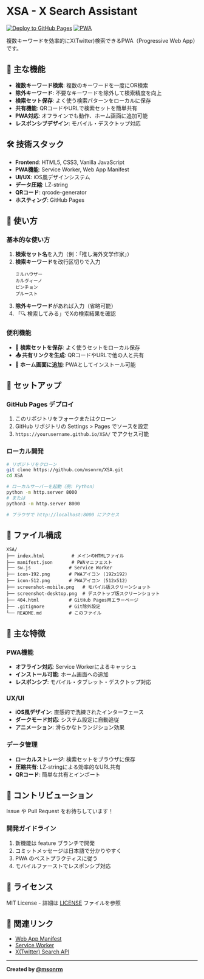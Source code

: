 # XSA - X Search Assistant

[![Deploy to GitHub Pages](https://github.com/msonrm/XSA/actions/workflows/deploy.yml/badge.svg)](https://github.com/msonrm/XSA/actions/workflows/deploy.yml)
[![PWA](https://img.shields.io/badge/PWA-enabled-blue.svg)](https://web.dev/progressive-web-apps/)

複数キーワードを効率的にX(Twitter)検索できるPWA（Progressive Web App）です。

## 🚀 主な機能

- **複数キーワード検索**: 複数のキーワードを一度にOR検索
- **除外キーワード**: 不要なキーワードを除外して検索精度を向上
- **検索セット保存**: よく使う検索パターンをローカルに保存
- **共有機能**: QRコードやURLで検索セットを簡単共有
- **PWA対応**: オフラインでも動作、ホーム画面に追加可能
- **レスポンシブデザイン**: モバイル・デスクトップ対応

## 🛠 技術スタック

- **Frontend**: HTML5, CSS3, Vanilla JavaScript
- **PWA機能**: Service Worker, Web App Manifest
- **UI/UX**: iOS風デザインシステム
- **データ圧縮**: LZ-string
- **QRコード**: qrcode-generator
- **ホスティング**: GitHub Pages

## 📱 使い方

### 基本的な使い方

1. **検索セット名**を入力（例：「推し海外文学作家」）
2. **検索キーワード**を改行区切りで入力
   ```
   ミルハウザー
   カルヴィーノ
   ピンチョン
   プルースト
   ```
3. **除外キーワード**があれば入力（省略可能）
4. 「🔍 検索してみる」でXの検索結果を確認

### 便利機能

- **💾 検索セットを保存**: よく使うセットをローカル保存
- **📤 共有リンクを生成**: QRコードやURLで他の人と共有
- **📱 ホーム画面に追加**: PWAとしてインストール可能

## 🔧 セットアップ

### GitHub Pages デプロイ

1. このリポジトリをフォークまたはクローン
2. GitHub リポジトリの Settings > Pages でソースを設定
3. `https://yourusername.github.io/XSA/` でアクセス可能

### ローカル開発

```bash
# リポジトリをクローン
git clone https://github.com/msonrm/XSA.git
cd XSA

# ローカルサーバーを起動（例: Python）
python -m http.server 8000
# または
python3 -m http.server 8000

# ブラウザで http://localhost:8000 にアクセス
```

## 📁 ファイル構成

```
XSA/
├── index.html          # メインのHTMLファイル
├── manifest.json       # PWAマニフェスト
├── sw.js              # Service Worker
├── icon-192.png       # PWAアイコン (192x192)
├── icon-512.png       # PWAアイコン (512x512)
├── screenshot-mobile.png   # モバイル版スクリーンショット
├── screenshot-desktop.png  # デスクトップ版スクリーンショット
├── 404.html           # GitHub Pages用エラーページ
├── .gitignore         # Git除外設定
└── README.md          # このファイル
```

## 🌟 主な特徴

### PWA機能
- **オフライン対応**: Service Workerによるキャッシュ
- **インストール可能**: ホーム画面への追加
- **レスポンシブ**: モバイル・タブレット・デスクトップ対応

### UX/UI
- **iOS風デザイン**: 直感的で洗練されたインターフェース
- **ダークモード対応**: システム設定に自動追従
- **アニメーション**: 滑らかなトランジション効果

### データ管理
- **ローカルストレージ**: 検索セットをブラウザに保存
- **圧縮共有**: LZ-stringによる効率的なURL共有
- **QRコード**: 簡単な共有とインポート

## 🤝 コントリビューション

Issue や Pull Request をお待ちしています！

### 開発ガイドライン

1. 新機能は feature ブランチで開発
2. コミットメッセージは日本語で分かりやすく
3. PWA のベストプラクティスに従う
4. モバイルファーストでレスポンシブ対応

## 📄 ライセンス

MIT License - 詳細は [LICENSE](LICENSE) ファイルを参照

## 🔗 関連リンク

- [Web App Manifest](https://web.dev/add-manifest/)
- [Service Worker](https://web.dev/service-worker/)
- [X(Twitter) Search API](https://developer.twitter.com/en/docs/twitter-api)

---

**Created by [@msonrm](https://github.com/msonrm)**
